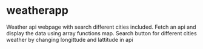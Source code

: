 # weatherapp
Weather api  webpage with search different cities included.
Fetch an api and display the data using array functions map.
Search button for different cities weather by changing longittude and lattitude in api
